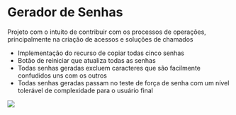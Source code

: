 # Gerador de Senhas
Projeto com o intuito de contribuir com os processos de operações, principalmente na criação de acessos e soluções de chamados

- Implementação do recurso de copiar todas cinco senhas
- Botão de reiniciar que atualiza todas as senhas
- Todas senhas geradas excluem caracteres que são facilmente confudidos uns com os outros
- Todas senhas geradas passam no teste de força de senha com um nível tolerável de complexidade para o usuário final

<a href="https://www.python.org/" target="_blank">
<img src="http://ForTheBadge.com/images/badges/made-with-python.svg">
</a>